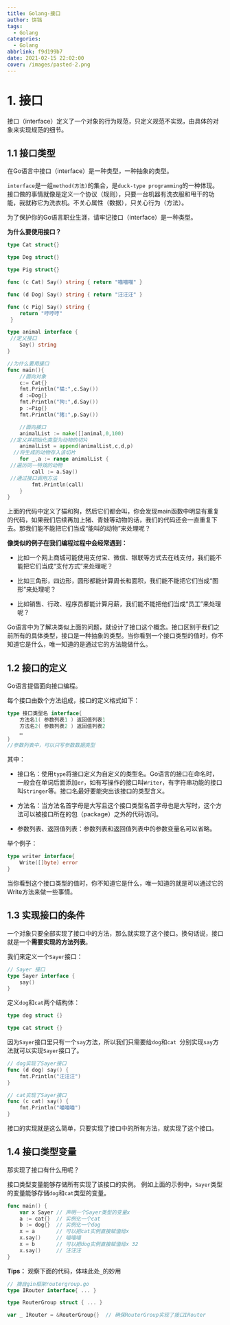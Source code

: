 ```yaml
---
title: Golang-接口
author: 饼铛
tags:
  - Golang
categories:
  - Golang
abbrlink: f9d199b7
date: 2021-02-15 22:02:00
cover: /images/pasted-2.png
---
```

# 1. 接口

接口（interface）定义了一个对象的行为规范，只定义规范不实现，由具体的对象来实现规范的细节。

## 1.1 接口类型

在Go语言中接口（interface）是一种类型，一种抽象的类型。

`interface`是一组`method(方法)`的集合，是`duck-type programming`的一种体现。接口做的事情就像是定义一个协议（规则），只要一台机器有洗衣服和甩干的功能，我就称它为洗衣机。不关心属性（数据），只关心行为（方法）。

为了保护你的Go语言职业生涯，请牢记接口（interface）是一种类型。

**为什么要使用接口？**

```go
type Cat struct{}

type Dog struct{}

type Pig struct{}

func (c Cat) Say() string { return "喵喵喵" }

func (d Dog) Say() string { return "汪汪汪" }

func (c Pig) Say() string {
	return "哼哼哼"
 }

type animal interface {
 //定义接口
	Say() string
}

//为什么要用接口
func main(){
	//面向对象
	c:= Cat{}
	fmt.Println("猫:",c.Say())
	d :=Dog{}
	fmt.Println("狗:",d.Say())
	p :=Pig{}
	fmt.Println("猪:",p.Say())

	//面向接口
	animalList := make([]animal,0,100)
 //定义并初始化类型为动物的切片
	animalList = append(animalList,c,d,p)
  //将生成的动物存入该切片
	for _,a := range animalList {
 //遍历同一特效的动物
		call := a.Say()
 //通过接口调用方法
		fmt.Println(call)
	}
}
```

上面的代码中定义了猫和狗，然后它们都会叫，你会发现main函数中明显有重复的代码，如果我们后续再加上猪、青蛙等动物的话，我们的代码还会一直重复下去。那我们能不能把它们当成“能叫的动物”来处理呢？

**像类似的例子在我们编程过程中会经常遇到：**

- 比如一个网上商城可能使用支付宝、微信、银联等方式去在线支付，我们能不能把它们当成“支付方式”来处理呢？

- 比如三角形，四边形，圆形都能计算周长和面积，我们能不能把它们当成“图形”来处理呢？

- 比如销售、行政、程序员都能计算月薪，我们能不能把他们当成“员工”来处理呢？

Go语言中为了解决类似上面的问题，就设计了接口这个概念。接口区别于我们之前所有的具体类型，接口是一种抽象的类型。当你看到一个接口类型的值时，你不知道它是什么，唯一知道的是通过它的方法能做什么。

## 1.2 接口的定义

Go语言提倡面向接口编程。

每个接口由数个方法组成，接口的定义格式如下：

```go
type 接口类型名 interface{
    方法名1( 参数列表1 ) 返回值列表1
    方法名2( 参数列表2 ) 返回值列表2
    …
}
//参数列表中，可以只写参数数据类型
```

其中：

- 接口名：使用`type`将接口定义为自定义的类型名。Go语言的接口在命名时，一般会在单词后面添加`er`，如有写操作的接口叫`Writer`，有字符串功能的接口叫`Stringer`等。接口名最好要能突出该接口的类型含义。

- 方法名：当方法名首字母是大写且这个接口类型名首字母也是大写时，这个方法可以被接口所在的包（package）之外的代码访问。

- 参数列表、返回值列表：参数列表和返回值列表中的参数变量名可以省略。

举个例子：

```go
type writer interface{
    Write([]byte) error
}
```

当你看到这个接口类型的值时，你不知道它是什么，唯一知道的就是可以通过它的Write方法来做一些事情。

## 1.3 实现接口的条件

一个对象只要全部实现了接口中的方法，那么就实现了这个接口。换句话说，接口就是一个**需要实现的方法列表**。

我们来定义一个`Sayer`接口：

```go
// Sayer 接口
type Sayer interface {
	say()
}

```

定义`dog`和`cat`两个结构体：

```go
type dog struct {}

type cat struct {}

```

因为`Sayer`接口里只有一个`say`方法，所以我们只需要给`dog`和`cat `分别实现`say`方法就可以实现`Sayer`接口了。

```go
// dog实现了Sayer接口
func (d dog) say() {
	fmt.Println("汪汪汪")
}

// cat实现了Sayer接口
func (c cat) say() {
	fmt.Println("喵喵喵")
}
```

接口的实现就是这么简单，只要实现了接口中的所有方法，就实现了这个接口。

## 1.4 接口类型变量

那实现了接口有什么用呢？

接口类型变量能够存储所有实现了该接口的实例。 例如上面的示例中，`Sayer`类型的变量能够存储`dog`和`cat`类型的变量。

```go
func main() {
	var x Sayer // 声明一个Sayer类型的变量x
	a := cat{}  // 实例化一个cat
	b := dog{}  // 实例化一个dog
	x = a       // 可以把cat实例直接赋值给x
	x.say()     // 喵喵喵
	x = b       // 可以把dog实例直接赋值给x 32
	x.say()     // 汪汪汪
}
```

**Tips：** 观察下面的代码，体味此处`_`的妙用

```go
// 摘自gin框架routergroup.go
type IRouter interface{ ... }

type RouterGroup struct { ... }

var _ IRouter = &RouterGroup{}  // 确保RouterGroup实现了接口IRouter
```

